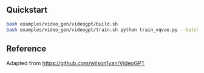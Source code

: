 ## Quickstart

```bash
bash examples/video_gen/videogpt/build.sh
bash examples/video_gen/videogpt/train.sh python train_vqvae.py --batch_size 1 --resolution 128 --limit_train_batches 0.2 --limit_val_batches 1 --epochs 10 --save_every_n_epochs 1 --track
```

## Reference

Adapted from https://github.com/wilson1yan/VideoGPT
